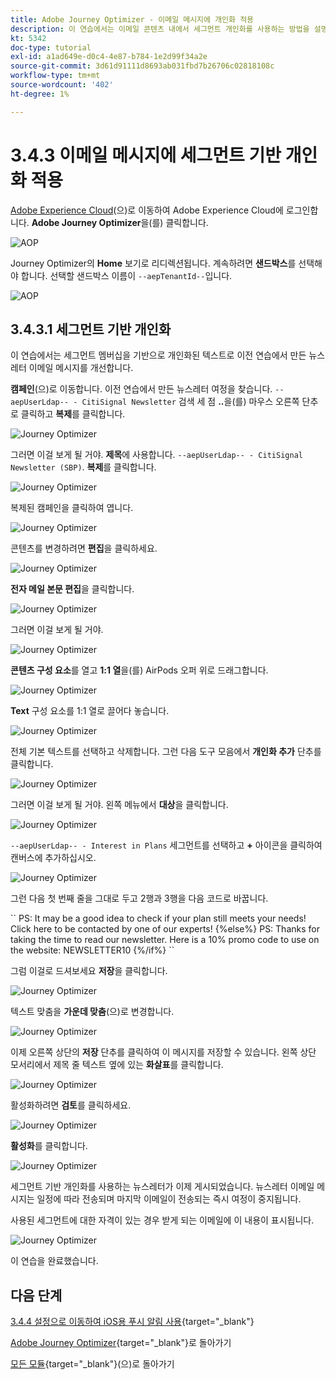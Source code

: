 ```yaml
---
title: Adobe Journey Optimizer - 이메일 메시지에 개인화 적용
description: 이 연습에서는 이메일 콘텐츠 내에서 세그먼트 개인화를 사용하는 방법을 설명합니다
kt: 5342
doc-type: tutorial
exl-id: a1ad649e-d0c4-4e87-b784-1e2d99f34a2e
source-git-commit: 3d61d91111d8693ab031fbd7b26706c02818108c
workflow-type: tm+mt
source-wordcount: '402'
ht-degree: 1%

---
```


# 3.4.3 이메일 메시지에 세그먼트 기반 개인화 적용

[Adobe Experience Cloud](https://experience.adobe.com)(으)로 이동하여 Adobe Experience Cloud에 로그인합니다. **Adobe Journey Optimizer**&#x200B;을(를) 클릭합니다.

![AOP](./../../../../modules/delivery-activation/ajo-b2c/ajob2c-1/images/acophome.png)

Journey Optimizer의 **Home** 보기로 리디렉션됩니다. 계속하려면 **샌드박스**&#x200B;를 선택해야 합니다. 선택할 샌드박스 이름이 ``--aepTenantId--``입니다.

![AOP](./../../../../modules/delivery-activation/ajo-b2c/ajob2c-1/images/acoptriglp.png)

## 3.4.3.1 세그먼트 기반 개인화

이 연습에서는 세그먼트 멤버십을 기반으로 개인화된 텍스트로 이전 연습에서 만든 뉴스레터 이메일 메시지를 개선합니다.

**캠페인**(으)로 이동합니다. 이전 연습에서 만든 뉴스레터 여정을 찾습니다. `--aepUserLdap-- - CitiSignal Newsletter` 검색 세 점 **..**&#x200B;을(를) 마우스 오른쪽 단추로 클릭하고 **복제**&#x200B;를 클릭합니다.

![Journey Optimizer](./images/sbp1.png)

그러면 이걸 보게 될 거야. **제목**&#x200B;에 사용합니다. `--aepUserLdap-- - CitiSignal Newsletter (SBP)`. **복제**&#x200B;를 클릭합니다.

![Journey Optimizer](./images/sbp2.png)

복제된 캠페인을 클릭하여 엽니다.

![Journey Optimizer](./images/sbp3.png)

콘텐츠를 변경하려면 **편집**&#x200B;을 클릭하세요.

![Journey Optimizer](./images/sbp3a.png)

**전자 메일 본문 편집**&#x200B;을 클릭합니다.

![Journey Optimizer](./images/sbp4.png)

그러면 이걸 보게 될 거야.

![Journey Optimizer](./images/sbp5.png)

**콘텐츠 구성 요소**&#x200B;를 열고 **1:1 열**&#x200B;을(를) AirPods 오퍼 위로 드래그합니다.

![Journey Optimizer](./images/sbp6.png)

**Text** 구성 요소를 1:1 열로 끌어다 놓습니다.

![Journey Optimizer](./images/sbp6a.png)

전체 기본 텍스트를 선택하고 삭제합니다. 그런 다음 도구 모음에서 **개인화 추가** 단추를 클릭합니다.

![Journey Optimizer](./images/sbp7.png)

그러면 이걸 보게 될 거야. 왼쪽 메뉴에서 **대상**&#x200B;을 클릭합니다.

![Journey Optimizer](./images/seg1.png)

`--aepUserLdap-- - Interest in Plans` 세그먼트를 선택하고 **+** 아이콘을 클릭하여 캔버스에 추가하십시오.

![Journey Optimizer](./images/seg3.png)

그런 다음 첫 번째 줄을 그대로 두고 2행과 3행을 다음 코드로 바꿉니다.

&grave;&grave;
    PS: It may be a good idea to check if your plan still meets your needs! Click here to be contacted by one of our experts!
{%else%}
    PS: Thanks for taking the time to read our newsletter. Here is a 10% promo code to use on the website: NEWSLETTER10
{%/if%}
&grave;&grave;

그럼 이걸로 드셔보세요 **저장**&#x200B;을 클릭합니다.

![Journey Optimizer](./images/seg4.png)

텍스트 맞춤을 **가운데 맞춤**(으)로 변경합니다.

![Journey Optimizer](./images/sbp9.png)

이제 오른쪽 상단의 **저장** 단추를 클릭하여 이 메시지를 저장할 수 있습니다. 왼쪽 상단 모서리에서 제목 줄 텍스트 옆에 있는 **화살표**&#x200B;를 클릭합니다.

![Journey Optimizer](./images/sbp9a.png)

활성화하려면 **검토**&#x200B;를 클릭하세요.

![Journey Optimizer](./images/oc79afff.png)

**활성화**&#x200B;를 클릭합니다.

![Journey Optimizer](./images/oc79bfff.png)

세그먼트 기반 개인화를 사용하는 뉴스레터가 이제 게시되었습니다. 뉴스레터 이메일 메시지는 일정에 따라 전송되며 마지막 이메일이 전송되는 즉시 여정이 중지됩니다.

사용된 세그먼트에 대한 자격이 있는 경우 받게 되는 이메일에 이 내용이 표시됩니다.

![Journey Optimizer](./images/sbp20fff.png)

이 연습을 완료했습니다.

## 다음 단계

[3.4.4 설정으로 이동하여 iOS용 푸시 알림 사용](./ex4.md){target="_blank"}

[Adobe Journey Optimizer](journeyoptimizer.md){target="_blank"}로 돌아가기

[모든 모듈](./../../../../overview.md){target="_blank"}(으)로 돌아가기
